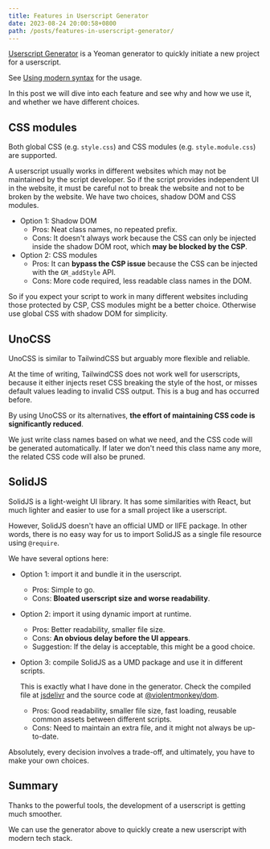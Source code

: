```yaml
---
title: Features in Userscript Generator
date: 2023-08-24 20:00:58+0800
path: /posts/features-in-userscript-generator/
---
```


[Userscript Generator](https://github.com/violentmonkey/generator-userscript) is a Yeoman generator to quickly initiate a new project for a userscript.

See [Using modern syntax](/guide/using-modern-syntax/) for the usage.

In this post we will dive into each feature and see why and how we use it, and whether we have different choices.

## CSS modules

Both global CSS (e.g. `style.css`) and CSS modules (e.g. `style.module.css`) are supported.

A userscript usually works in different websites which may not be maintained by the script developer. So if the script provides independent UI in the website, it must be careful not to break the website and not to be broken by the website. We have two choices, shadow DOM and CSS modules.

- Option 1: Shadow DOM
  - Pros: Neat class names, no repeated prefix.
  - Cons: It doesn't always work because the CSS can only be injected inside the shadow DOM root, which **may be blocked by the CSP**.
- Option 2: CSS modules
  - Pros: It can **bypass the CSP issue** because the CSS can be injected with the `GM_addStyle` API.
  - Cons: More code required, less readable class names in the DOM.

So if you expect your script to work in many different websites including those protected by CSP, CSS modules might be a better choice. Otherwise use global CSS with shadow DOM for simplicity.

## UnoCSS

UnoCSS is similar to TailwindCSS but arguably more flexible and reliable.

At the time of writing, TailwindCSS does not work well for userscripts, because it either injects reset CSS breaking the style of the host, or misses default values leading to invalid CSS output. This is a bug and has occurred before.

By using UnoCSS or its alternatives, **the effort of maintaining CSS code is significantly reduced**.

We just write class names based on what we need, and the CSS code will be generated automatically. If later we don't need this class name any more, the related CSS code will also be pruned.

## SolidJS

SolidJS is a light-weight UI library. It has some similarities with React, but much lighter and easier to use for a small project like a userscript.

However, SolidJS doesn't have an official UMD or IIFE package. In other words, there is no easy way for us to import SolidJS as a single file resource using `@require`.

We have several options here:

- Option 1: import it and bundle it in the userscript.
  - Pros: Simple to go.
  - Cons: **Bloated userscript size and worse readability**.

- Option 2: import it using dynamic import at runtime.
  - Pros: Better readability, smaller file size.
  - Cons: **An obvious delay before the UI appears**.
  - Suggestion: If the delay is acceptable, this might be a good choice.

- Option 3: compile SolidJS as a UMD package and use it in different scripts.

  This is exactly what I have done in the generator. Check the compiled file at [jsdelivr](https://cdn.jsdelivr.net/npm/@violentmonkey/dom@2/dist/solid.js) and the source code at [@violentmonkey/dom](https://github.com/violentmonkey/vm-dom/blob/master/src/solid.ts).

  - Pros: Good readability, smaller file size, fast loading, reusable common assets between different scripts.
  - Cons: Need to maintain an extra file, and it might not always be up-to-date.

Absolutely, every decision involves a trade-off, and ultimately, you have to make your own choices.

## Summary

Thanks to the powerful tools, the development of a userscript is getting much smoother.

We can use the generator above to quickly create a new userscript with modern tech stack.
